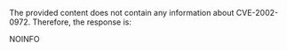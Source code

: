 The provided content does not contain any information about CVE-2002-0972. Therefore, the response is:

NOINFO